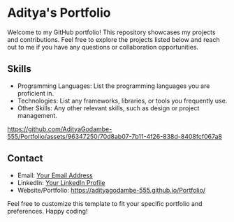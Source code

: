 # Aditya's Portfolio

Welcome to my GitHub portfolio! This repository showcases my projects and contributions. Feel free to explore the projects listed below and reach out to me if you have any questions or collaboration opportunities.

## Skills

- Programming Languages: List the programming languages you are proficient in.
- Technologies: List any frameworks, libraries, or tools you frequently use.
- Other Skills: Any other relevant skills, such as design or project management.

https://github.com/AdityaGodambe-555/Portfolio/assets/96347250/70d8ab07-7b11-4f26-838d-8408fcf067a8

## Contact

- Email: [Your Email Address](godambeaditya@gmail.com)
- LinkedIn: [Your LinkedIn Profile](https://www.linkedin.com/in/aditya-godambe-02b531228/)
- Website/Portfolio: https://adityagodambe-555.github.io/Portfolio/






Feel free to customize this template to fit your specific portfolio and preferences. Happy coding!
